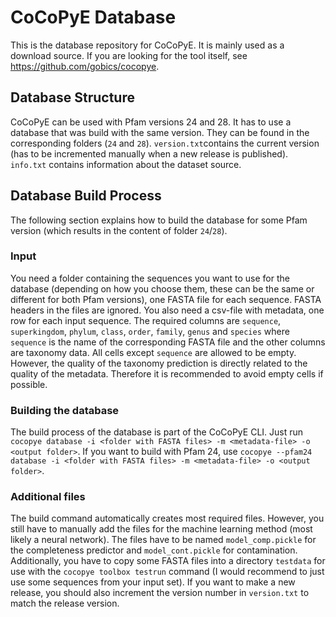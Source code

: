# CoCoPyE Database

This is the database repository for CoCoPyE. It is mainly used as a download source. If you are looking for the tool itself, see https://github.com/gobics/cocopye.

## Database Structure

CoCoPyE can be used with Pfam versions 24 and 28. It has to use a database that was build with the same version. They can be found in the corresponding folders (`24` and `28`). `version.txt`contains the current version (has to be incremented manually when a new release is published). `info.txt` contains information about the dataset source.

## Database Build Process

The following section explains how to build the database for some Pfam version (which results in the content of folder `24`/`28`).

### Input

You need a folder containing the sequences you want to use for the database (depending on how you choose them, these can be the same or different for both Pfam versions), one FASTA file for each sequence. FASTA headers in the files are ignored. You also need a csv-file with metadata, one row for each input sequence. The required columns are `sequence`, `superkingdom`, `phylum`, `class`, `order`, `family`, `genus` and `species` where `sequence` is the name of the corresponding FASTA file and the other columns are taxonomy data. All cells except `sequence` are allowed to be empty. However, the quality of the taxonomy prediction is directly related to the quality of the metadata. Therefore it is recommended to avoid empty cells if possible.

### Building the database

The build process of the database is part of the CoCoPyE CLI. Just run `cocopye database -i <folder with FASTA files> -m <metadata-file> -o <output folder>`. If you want to build with Pfam 24, use `cocopye --pfam24 database -i <folder with FASTA files> -m <metadata-file> -o <output folder>`.

### Additional files

The build command automatically creates most required files. However, you still have to manually add the files for the machine learning method (most likely a neural network). The files have to be named `model_comp.pickle` for the completeness predictor and `model_cont.pickle` for contamination. Additionally, you have to copy some FASTA files into a directory `testdata` for use with the `cocopye toolbox testrun` command (I would recommend to just use some sequences from your input set). If you want to make a new release, you should also increment the version number in `version.txt` to match the release version.